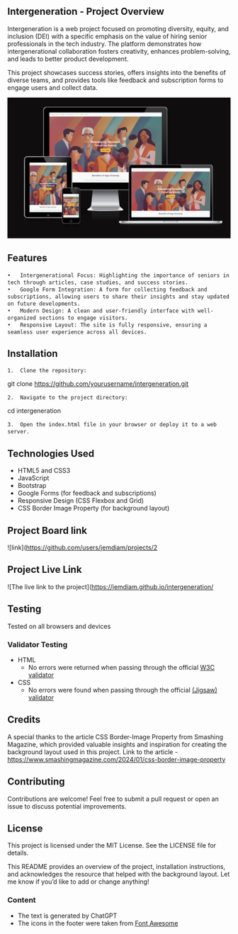 ## Intergeneration - Project Overview

Intergeneration is a web project focused on promoting diversity, equity, and inclusion (DEI) with a specific emphasis on the value of hiring senior professionals in the tech industry. The platform demonstrates how intergenerational collaboration fosters creativity, enhances problem-solving, and leads to better product development.

This project showcases success stories, offers insights into the benefits of diverse teams, and provides tools like feedback and subscription forms to engage users and collect data.

![screenshot of mockup](https://github.com/jemdiam/intergeneration/blob/main/assets/images/mockup-screenshot.png)

## Features

	•	Intergenerational Focus: Highlighting the importance of seniors in tech through articles, case studies, and success stories.
	•	Google Form Integration: A form for collecting feedback and subscriptions, allowing users to share their insights and stay updated on future developments.
	•	Modern Design: A clean and user-friendly interface with well-organized sections to engage visitors.
	•	Responsive Layout: The site is fully responsive, ensuring a seamless user experience across all devices.

## Installation

	1.	Clone the repository:

git clone https://github.com/yourusername/intergeneration.git


	2.	Navigate to the project directory:

cd intergeneration


	3.	Open the index.html file in your browser or deploy it to a web server.

## Technologies Used

- HTML5 and CSS3
- JavaScript
- Bootstrap
- Google Forms (for feedback and subscriptions)
- Responsive Design (CSS Flexbox and Grid)
- CSS Border Image Property (for background layout)

## Project Board link 

![link](https://github.com/users/jemdiam/projects/2

## Project Live Link

![The live link to the project](https://jemdiam.github.io/intergeneration/

## Testing 

Tested on all browsers and devices

### Validator Testing 

- HTML
  - No errors were returned when passing through the official [W3C validator](https://validator.w3.org/nu/?doc=https%3A%2F%2Fjemdiam.github.io%2Fintergeneration%2F)
- CSS
  - No errors were found when passing through the official [(Jigsaw) validator](https://jigsaw.w3.org/css-validator/validator?uri=https%3A%2F%2Fjemdiam.github.io%2Fintergeneration%2F&profile=css3svg&usermedium=all&warning=1&vextwarning=&lang=en)

## Credits
	
 A special thanks to the article CSS Border-Image Property from Smashing Magazine, which provided valuable insights and inspiration for creating the background layout used in this project. 
 Link to the article - https://www.smashingmagazine.com/2024/01/css-border-image-property 


## Contributing

Contributions are welcome! Feel free to submit a pull request or open an issue to discuss potential improvements.

## License

This project is licensed under the MIT License. See the LICENSE file for details.

This README provides an overview of the project, installation instructions, and acknowledges the resource that helped with the background layout. Let me know if you’d like to add or change anything!


### Content 

- The text is generated by ChatGPT
- The icons in the footer were taken from [Font Awesome](https://fontawesome.com/)